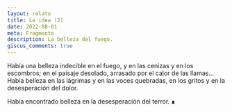 ```yaml
---
layout: relato
title: La idea (2)
date: 2022-08-01
meta: Fragmento
description: La belleza del fuego.
giscus_comments: true
---
```


Había una belleza indecible en el fuego, y en las cenizas y en los escombros; en el paisaje desolado, arrasado por el calor de las llamas... Había belleza en las lágrimas y en las voces quebradas, en los gritos y en la desesperación del dolor.

Había encontrado belleza en la desesperación del terror. ∎